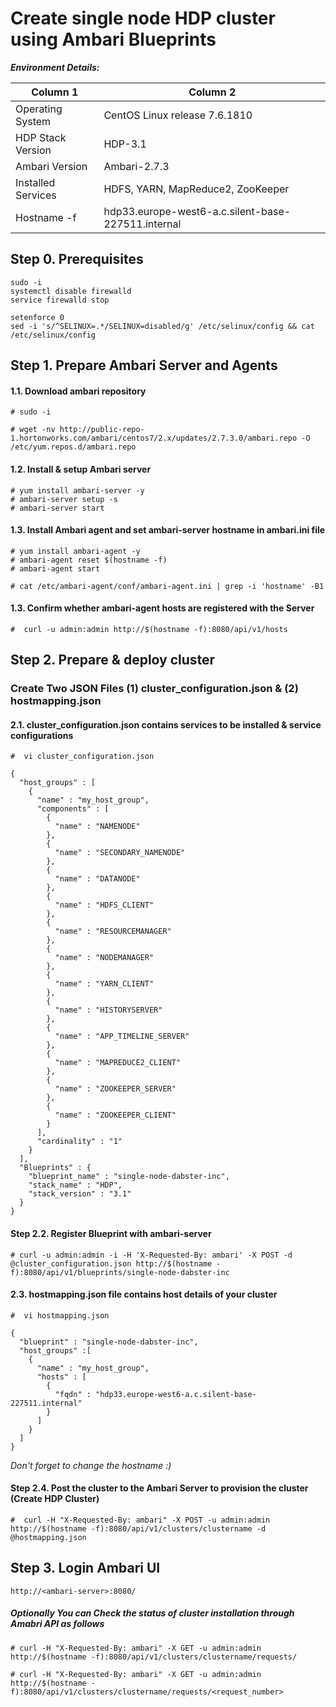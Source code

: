 # Create single node HDP cluster using Ambari Blueprints


___Environment Details:___

Column 1 | Column 2
------------- | -------------
Operating System | CentOS Linux release 7.6.1810
HDP Stack Version | HDP-3.1
Ambari Version | Ambari-2.7.3
Installed Services | HDFS, YARN, MapReduce2, ZooKeeper
Hostname -f | hdp33.europe-west6-a.c.silent-base-227511.internal


## Step 0. Prerequisites
```
sudo -i
systemctl disable firewalld
service firewalld stop

setenforce 0
sed -i 's/^SELINUX=.*/SELINUX=disabled/g' /etc/selinux/config && cat /etc/selinux/config

```

## Step 1. Prepare Ambari Server and Agents

#### 1.1. Download ambari repository
```
# sudo -i

# wget -nv http://public-repo-1.hortonworks.com/ambari/centos7/2.x/updates/2.7.3.0/ambari.repo -O /etc/yum.repos.d/ambari.repo
```

#### 1.2. Install & setup Ambari server
```
# yum install ambari-server -y
# ambari-server setup -s
# ambari-server start
```

#### 1.3. Install Ambari agent and set ambari-server hostname in ambari.ini file

```
# yum install ambari-agent -y
# ambari-agent reset $(hostname -f)
# ambari-agent start

# cat /etc/ambari-agent/conf/ambari-agent.ini | grep -i 'hostname' -B1
```


#### 1.3. Confirm whether ambari-agent hosts are registered with the Server

`#  curl -u admin:admin http://$(hostname -f):8080/api/v1/hosts`


## Step 2. Prepare & deploy cluster
### Create Two JSON Files (1) cluster_configuration.json & (2) hostmapping.json

#### 2.1. cluster_configuration.json contains services to be installed & service configurations

`#  vi cluster_configuration.json`

```
{
  "host_groups" : [
    {
      "name" : "my_host_group",     
      "components" : [
        {
          "name" : "NAMENODE"
        },
        {
          "name" : "SECONDARY_NAMENODE"
        },       
        {
          "name" : "DATANODE"
        },
        {
          "name" : "HDFS_CLIENT"
        },
        {
          "name" : "RESOURCEMANAGER"
        },
        {
          "name" : "NODEMANAGER"
        },
        {
          "name" : "YARN_CLIENT"
        },
        {
          "name" : "HISTORYSERVER"
        },
        {
          "name" : "APP_TIMELINE_SERVER"
        },
        {
          "name" : "MAPREDUCE2_CLIENT"
        },
        {
          "name" : "ZOOKEEPER_SERVER"
        },
        {
          "name" : "ZOOKEEPER_CLIENT"
        }
      ],
      "cardinality" : "1"
    }
  ],
  "Blueprints" : {
    "blueprint_name" : "single-node-dabster-inc",
    "stack_name" : "HDP",
    "stack_version" : "3.1"
  }
}
```


#### Step 2.2. Register Blueprint with ambari-server

```
# curl -u admin:admin -i -H 'X-Requested-By: ambari' -X POST -d @cluster_configuration.json http://$(hostname -f):8080/api/v1/blueprints/single-node-dabster-inc

```

#### 2.3. hostmapping.json file contains host details of your cluster

`#  vi hostmapping.json`

```
{
  "blueprint" : "single-node-dabster-inc",
  "host_groups" :[
    {
      "name" : "my_host_group", 
      "hosts" : [         
        {
          "fqdn" : "hdp33.europe-west6-a.c.silent-base-227511.internal"
        }
      ]
    }
  ]
}

```
_Don't forget to change the hostname :)_

#### Step 2.4. Post the cluster to the Ambari Server to provision the cluster (Create HDP Cluster)

```
#  curl -H "X-Requested-By: ambari" -X POST -u admin:admin http://$(hostname -f):8080/api/v1/clusters/clustername -d @hostmapping.json

```

## Step 3. Login Ambari UI

`http://<ambari-server>:8080/`
  

##### Optionally You can Check the status of cluster installation through Amabri API as follows

```
# curl -H "X-Requested-By: ambari" -X GET -u admin:admin http://$(hostname -f):8080/api/v1/clusters/clustername/requests/

# curl -H "X-Requested-By: ambari" -X GET -u admin:admin http://$(hostname -f):8080/api/v1/clusters/clustername/requests/<request_number>
```






